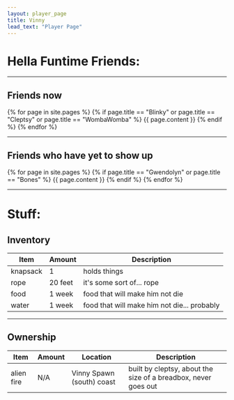 ```yaml
---
layout: player_page
title: Vinny
lead_text: "Player Page" 
---
```

# Hella Funtime Friends:

***

## Friends now

{% for page in site.pages %}
{% if page.title == "Blinky"  or page.title == "Cleptsy" or page.title == "WombaWomba" %}
{{ page.content }}
{% endif %}
{% endfor %}

***

## Friends who have yet to show up
{% for page in site.pages %}
{% if page.title == "Gwendolyn"  or page.title == "Bones" %}
{{ page.content }}
{% endif %}
{% endfor %}

***

# Stuff:

## Inventory
  
  | Item | Amount |  Description |
  |------|---------|-------------|
  | knapsack | 1 | holds things |
  | rope | 20 feet | it's some sort of... rope |
  | food | 1 week | food that will make him not die |
  | water | 1 week | food that will make him not die... probably |

***

## Ownership

  | Item | Amount |  Location | Description |
  |------|---------|----------|-------------|
  | alien fire | N/A | Vinny Spawn (south) coast | built by cleptsy, about the size of a breadbox, never goes out |
